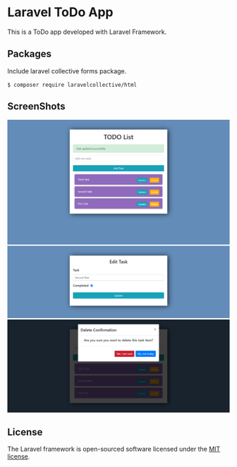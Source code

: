 # Laravel ToDo App

This is a ToDo app developed with Laravel Framework.

## Packages

Include laravel collective forms package.

```
$ composer require laravelcollective/html
```


## ScreenShots

<img src="https://github.com/mirjaved/Task-Manager/blob/main/To-Do-List.png">

<img src="https://github.com/mirjaved/Task-Manager/blob/main/To-Do-List-Edit.png">

<img src="https://github.com/mirjaved/Task-Manager/blob/main/To-Do-List-Delete.png">


## License

The Laravel framework is open-sourced software licensed under the [MIT license](https://opensource.org/licenses/MIT).
